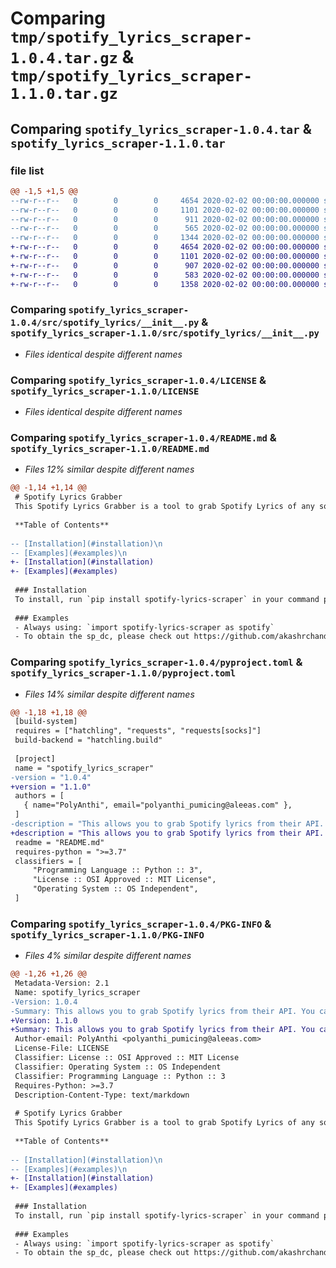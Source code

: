 # Comparing `tmp/spotify_lyrics_scraper-1.0.4.tar.gz` & `tmp/spotify_lyrics_scraper-1.1.0.tar.gz`

## Comparing `spotify_lyrics_scraper-1.0.4.tar` & `spotify_lyrics_scraper-1.1.0.tar`

### file list

```diff
@@ -1,5 +1,5 @@
--rw-r--r--   0        0        0     4654 2020-02-02 00:00:00.000000 spotify_lyrics_scraper-1.0.4/src/spotify_lyrics/__init__.py
--rw-r--r--   0        0        0     1101 2020-02-02 00:00:00.000000 spotify_lyrics_scraper-1.0.4/LICENSE
--rw-r--r--   0        0        0      911 2020-02-02 00:00:00.000000 spotify_lyrics_scraper-1.0.4/README.md
--rw-r--r--   0        0        0      565 2020-02-02 00:00:00.000000 spotify_lyrics_scraper-1.0.4/pyproject.toml
--rw-r--r--   0        0        0     1344 2020-02-02 00:00:00.000000 spotify_lyrics_scraper-1.0.4/PKG-INFO
+-rw-r--r--   0        0        0     4654 2020-02-02 00:00:00.000000 spotify_lyrics_scraper-1.1.0/src/spotify_lyrics/__init__.py
+-rw-r--r--   0        0        0     1101 2020-02-02 00:00:00.000000 spotify_lyrics_scraper-1.1.0/LICENSE
+-rw-r--r--   0        0        0      907 2020-02-02 00:00:00.000000 spotify_lyrics_scraper-1.1.0/README.md
+-rw-r--r--   0        0        0      583 2020-02-02 00:00:00.000000 spotify_lyrics_scraper-1.1.0/pyproject.toml
+-rw-r--r--   0        0        0     1358 2020-02-02 00:00:00.000000 spotify_lyrics_scraper-1.1.0/PKG-INFO
```

### Comparing `spotify_lyrics_scraper-1.0.4/src/spotify_lyrics/__init__.py` & `spotify_lyrics_scraper-1.1.0/src/spotify_lyrics/__init__.py`

 * *Files identical despite different names*

### Comparing `spotify_lyrics_scraper-1.0.4/LICENSE` & `spotify_lyrics_scraper-1.1.0/LICENSE`

 * *Files identical despite different names*

### Comparing `spotify_lyrics_scraper-1.0.4/README.md` & `spotify_lyrics_scraper-1.1.0/README.md`

 * *Files 12% similar despite different names*

```diff
@@ -1,14 +1,14 @@
 # Spotify Lyrics Grabber
 This Spotify Lyrics Grabber is a tool to grab Spotify Lyrics of any song, not just the one you are listening to.
 
 **Table of Contents**
 
-- [Installation](#installation)\n
-- [Examples](#examples)\n
+- [Installation](#installation)
+- [Examples](#examples)
 
 ### Installation
 To install, run `pip install spotify-lyrics-scraper` in your command prompt. To import it, I recommend `import spotify-lyrics-scraper as spotify`
 
 ### Examples
 - Always using: `import spotify-lyrics-scraper as spotify`
 - To obtain the sp_dc, please check out https://github.com/akashrchandran/syrics/wiki/Finding-sp_dc. This is required to have access to the lyrics API.
```

### Comparing `spotify_lyrics_scraper-1.0.4/pyproject.toml` & `spotify_lyrics_scraper-1.1.0/pyproject.toml`

 * *Files 14% similar despite different names*

```diff
@@ -1,18 +1,18 @@
 [build-system]
 requires = ["hatchling", "requests", "requests[socks]"]
 build-backend = "hatchling.build"
 
 [project]
 name = "spotify_lyrics_scraper"
-version = "1.0.4"
+version = "1.1.0"
 authors = [
   { name="PolyAnthi", email="polyanthi_pumicing@aleeas.com" },
 ]
-description = "This allows you to grab Spotify lyrics from their API. You can input song names or track IDs."
+description = "This allows you to grab Spotify lyrics from their API. You can input song names or track IDs. Supports proxies."
 readme = "README.md"
 requires-python = ">=3.7"
 classifiers = [
     "Programming Language :: Python :: 3",
     "License :: OSI Approved :: MIT License",
     "Operating System :: OS Independent",
 ]
```

### Comparing `spotify_lyrics_scraper-1.0.4/PKG-INFO` & `spotify_lyrics_scraper-1.1.0/PKG-INFO`

 * *Files 4% similar despite different names*

```diff
@@ -1,26 +1,26 @@
 Metadata-Version: 2.1
 Name: spotify_lyrics_scraper
-Version: 1.0.4
-Summary: This allows you to grab Spotify lyrics from their API. You can input song names or track IDs.
+Version: 1.1.0
+Summary: This allows you to grab Spotify lyrics from their API. You can input song names or track IDs. Supports proxies.
 Author-email: PolyAnthi <polyanthi_pumicing@aleeas.com>
 License-File: LICENSE
 Classifier: License :: OSI Approved :: MIT License
 Classifier: Operating System :: OS Independent
 Classifier: Programming Language :: Python :: 3
 Requires-Python: >=3.7
 Description-Content-Type: text/markdown
 
 # Spotify Lyrics Grabber
 This Spotify Lyrics Grabber is a tool to grab Spotify Lyrics of any song, not just the one you are listening to.
 
 **Table of Contents**
 
-- [Installation](#installation)\n
-- [Examples](#examples)\n
+- [Installation](#installation)
+- [Examples](#examples)
 
 ### Installation
 To install, run `pip install spotify-lyrics-scraper` in your command prompt. To import it, I recommend `import spotify-lyrics-scraper as spotify`
 
 ### Examples
 - Always using: `import spotify-lyrics-scraper as spotify`
 - To obtain the sp_dc, please check out https://github.com/akashrchandran/syrics/wiki/Finding-sp_dc. This is required to have access to the lyrics API.
```

